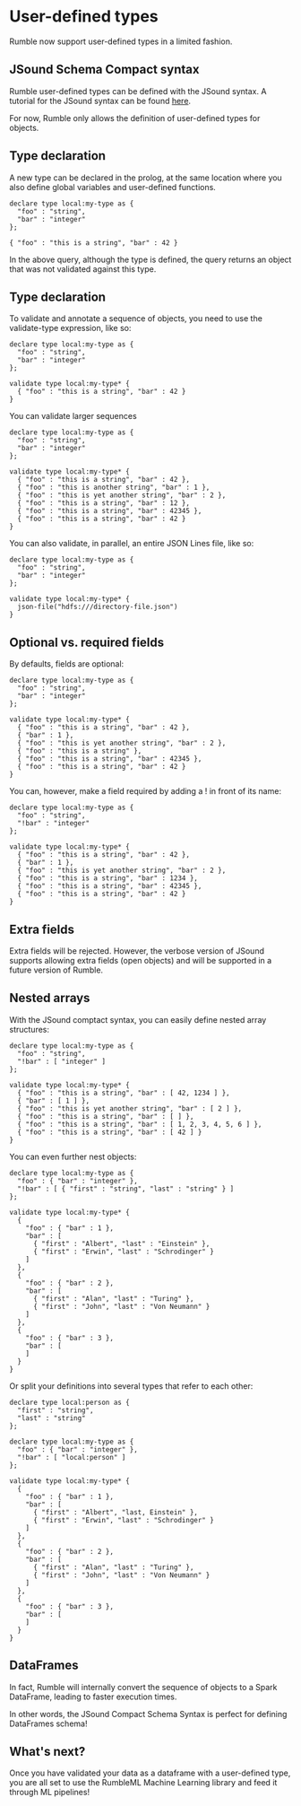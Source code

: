 # User-defined types

Rumble now support user-defined types in a limited fashion.

## JSound Schema Compact syntax

Rumble user-defined types can be defined with the JSound syntax. A tutorial for the JSound syntax can be found [here](https://github.com/ghislainfourny/jsound-tutorial).

For now, Rumble only allows the definition of user-defined types for objects.

## Type declaration

A new type can be declared in the prolog, at the same location where you also define global variables and user-defined functions.

```
declare type local:my-type as {
  "foo" : "string",
  "bar" : "integer"
};

{ "foo" : "this is a string", "bar" : 42 }
```

In the above query, although the type is defined, the query returns an object that was not validated against this type.

## Type declaration

To validate and annotate a sequence of objects, you need to use the validate-type expression, like so:


```
declare type local:my-type as {
  "foo" : "string",
  "bar" : "integer"
};

validate type local:my-type* {
  { "foo" : "this is a string", "bar" : 42 }
}
```

You can validate larger sequences

```
declare type local:my-type as {
  "foo" : "string",
  "bar" : "integer"
};

validate type local:my-type* {
  { "foo" : "this is a string", "bar" : 42 },
  { "foo" : "this is another string", "bar" : 1 },
  { "foo" : "this is yet another string", "bar" : 2 },
  { "foo" : "this is a string", "bar" : 12 },
  { "foo" : "this is a string", "bar" : 42345 },
  { "foo" : "this is a string", "bar" : 42 }
}
```

You can also validate, in parallel, an entire JSON Lines file, like so:

```
declare type local:my-type as {
  "foo" : "string",
  "bar" : "integer"
};

validate type local:my-type* {
  json-file("hdfs:///directory-file.json")
}
```

## Optional vs. required fields

By defaults, fields are optional:

```
declare type local:my-type as {
  "foo" : "string",
  "bar" : "integer"
};

validate type local:my-type* {
  { "foo" : "this is a string", "bar" : 42 },
  { "bar" : 1 },
  { "foo" : "this is yet another string", "bar" : 2 },
  { "foo" : "this is a string" },
  { "foo" : "this is a string", "bar" : 42345 },
  { "foo" : "this is a string", "bar" : 42 }
}
```

You can, however, make a field required by adding a ! in front of its name:

```
declare type local:my-type as {
  "foo" : "string",
  "!bar" : "integer"
};

validate type local:my-type* {
  { "foo" : "this is a string", "bar" : 42 },
  { "bar" : 1 },
  { "foo" : "this is yet another string", "bar" : 2 },
  { "foo" : "this is a string", "bar" : 1234 },
  { "foo" : "this is a string", "bar" : 42345 },
  { "foo" : "this is a string", "bar" : 42 }
}
```

## Extra fields

Extra fields will be rejected. However, the verbose version of JSound supports allowing extra fields (open objects) and will be supported in a future version of Rumble.

## Nested arrays

With the JSound comptact syntax, you can easily define nested array structures:


```
declare type local:my-type as {
  "foo" : "string",
  "!bar" : [ "integer" ]
};

validate type local:my-type* {
  { "foo" : "this is a string", "bar" : [ 42, 1234 ] },
  { "bar" : [ 1 ] },
  { "foo" : "this is yet another string", "bar" : [ 2 ] },
  { "foo" : "this is a string", "bar" : [ ] },
  { "foo" : "this is a string", "bar" : [ 1, 2, 3, 4, 5, 6 ] },
  { "foo" : "this is a string", "bar" : [ 42 ] }
}
```

You can even further nest objects:


```
declare type local:my-type as {
  "foo" : { "bar" : "integer" },
  "!bar" : [ { "first" : "string", "last" : "string" } ]
};

validate type local:my-type* {
  {
    "foo" : { "bar" : 1 },
    "bar" : [
      { "first" : "Albert", "last" : "Einstein" },
      { "first" : "Erwin", "last" : "Schrodinger" }
    ]
  },
  {
    "foo" : { "bar" : 2 },
    "bar" : [
      { "first" : "Alan", "last" : "Turing" },
      { "first" : "John", "last" : "Von Neumann" }
    ]
  },
  {
    "foo" : { "bar" : 3 },
    "bar" : [
    ]
  }
}
```

Or split your definitions into several types that refer to each other:

```
declare type local:person as {
  "first" : "string",
  "last" : "string"
};

declare type local:my-type as {
  "foo" : { "bar" : "integer" },
  "!bar" : [ "local:person" ]
};

validate type local:my-type* {
  {
    "foo" : { "bar" : 1 },
    "bar" : [
      { "first" : "Albert", "last, Einstein" },
      { "first" : "Erwin", "last" : "Schrodinger" }
    ]
  },
  {
    "foo" : { "bar" : 2 },
    "bar" : [
      { "first" : "Alan", "last" : "Turing" },
      { "first" : "John", "last" : "Von Neumann" }
    ]
  },
  {
    "foo" : { "bar" : 3 },
    "bar" : [
    ]
  }
}
```

## DataFrames

In fact, Rumble will internally convert the sequence of objects to a Spark DataFrame, leading to faster execution times.

In other words, the JSound Compact Schema Syntax is perfect for defining DataFrames schema!

## What's next?

Once you have validated your data as a dataframe with a user-defined type, you are all set to use the RumbleML Machine Learning library and feed it through ML pipelines!
